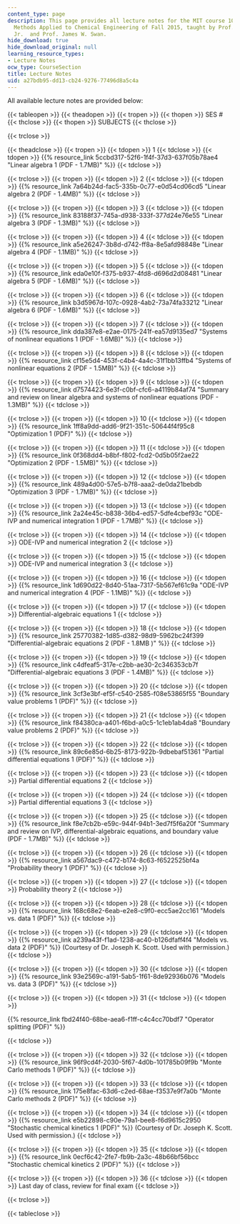 ```yaml
---
content_type: page
description: This page provides all lecture notes for the MIT course 10.34 Numerical
  Methods Applied to Chemical Engineering of Fall 2015, taught by Prof. William Green,
  Jr.  and Prof. James W. Swan.
hide_download: true
hide_download_original: null
learning_resource_types:
- Lecture Notes
ocw_type: CourseSection
title: Lecture Notes
uid: a27bdb95-dd13-cb24-9276-77496d8a5c4a
---
```


All available lecture notes are provided below:

{{< tableopen >}}
{{< theadopen >}}
{{< tropen >}}
{{< thopen >}}
SES #
{{< thclose >}}
{{< thopen >}}
SUBJECTS
{{< thclose >}}

{{< trclose >}}

{{< theadclose >}}
{{< tropen >}}
{{< tdopen >}}
1
{{< tdclose >}}
{{< tdopen >}}
{{% resource_link 5ccbd317-52f6-1f4f-37d3-637f05b78ae4 "Linear algebra 1 (PDF - 1.7MB)" %}}
{{< tdclose >}}

{{< trclose >}}
{{< tropen >}}
{{< tdopen >}}
2
{{< tdclose >}}
{{< tdopen >}}
{{% resource_link 7a64b24d-fac5-335b-0c77-e0d54cd06cd5 "Linear algebra 2 (PDF - 1.4MB)" %}}
{{< tdclose >}}

{{< trclose >}}
{{< tropen >}}
{{< tdopen >}}
3
{{< tdclose >}}
{{< tdopen >}}
{{% resource_link 83188f37-745a-d938-333f-377d24e76e55 "Linear algebra 3 (PDF - 1.3MB)" %}}
{{< tdclose >}}

{{< trclose >}}
{{< tropen >}}
{{< tdopen >}}
4
{{< tdclose >}}
{{< tdopen >}}
{{% resource_link a5e26247-3b8d-d742-ff8a-8e5afd98848e "Linear algebra 4 (PDF - 1.1MB)" %}}
{{< tdclose >}}

{{< trclose >}}
{{< tropen >}}
{{< tdopen >}}
5
{{< tdclose >}}
{{< tdopen >}}
{{% resource_link eda0e10f-f375-b937-4fd8-d696d2d08481 "Linear algebra 5 (PDF - 1.6MB)" %}}
{{< tdclose >}}

{{< trclose >}}
{{< tropen >}}
{{< tdopen >}}
6
{{< tdclose >}}
{{< tdopen >}}
{{% resource_link b3d5967d-107c-0928-4ab2-73a74fa33212 "Linear algebra 6 (PDF - 1.6MB)" %}}
{{< tdclose >}}

{{< trclose >}}
{{< tropen >}}
{{< tdopen >}}
7
{{< tdclose >}}
{{< tdopen >}}
{{% resource_link dda387e8-e2ae-0175-241f-ea57d9135ed7 "Systems of nonlinear equations 1 (PDF - 1.6MB)" %}}
{{< tdclose >}}

{{< trclose >}}
{{< tropen >}}
{{< tdopen >}}
8
{{< tdclose >}}
{{< tdopen >}}
{{% resource_link cf15e5d4-453f-c4b4-4a4c-31f1bb13ffb4 "Systems of nonlinear equations 2 (PDF - 1.5MB)" %}}
{{< tdclose >}}

{{< trclose >}}
{{< tropen >}}
{{< tdopen >}}
9
{{< tdclose >}}
{{< tdopen >}}
{{% resource_link d7574423-6e3f-c0bf-cfc6-a4119b84af74 "Summary and review on linear algebra and systems of nonlinear equations (PDF - 1.3MB)" %}}
{{< tdclose >}}

{{< trclose >}}
{{< tropen >}}
{{< tdopen >}}
10
{{< tdclose >}}
{{< tdopen >}}
{{% resource_link 1ff8a9dd-add6-9f21-351c-50644f4f95c8 "Optimization 1 (PDF)" %}}
{{< tdclose >}}

{{< trclose >}}
{{< tropen >}}
{{< tdopen >}}
11
{{< tdclose >}}
{{< tdopen >}}
{{% resource_link 0f368dd4-b8bf-f802-fcd2-0d5b05f2ae22 "Optimization 2 (PDF - 1.5MB)" %}}
{{< tdclose >}}

{{< trclose >}}
{{< tropen >}}
{{< tdopen >}}
12
{{< tdclose >}}
{{< tdopen >}}
{{% resource_link 489a4d00-57e5-b7f8-aaa2-de0da21bebdb "Optimization 3 (PDF - 1.7MB)" %}}
{{< tdclose >}}

{{< trclose >}}
{{< tropen >}}
{{< tdopen >}}
13
{{< tdclose >}}
{{< tdopen >}}
{{% resource_link 2a24e45c-b838-36b4-ed57-5dfe4cbef93c "ODE-IVP and numerical integration 1 (PDF - 1.7MB)" %}}
{{< tdclose >}}

{{< trclose >}}
{{< tropen >}}
{{< tdopen >}}
14
{{< tdclose >}}
{{< tdopen >}}
ODE-IVP and numerical integration 2
{{< tdclose >}}

{{< trclose >}}
{{< tropen >}}
{{< tdopen >}}
15
{{< tdclose >}}
{{< tdopen >}}
ODE-IVP and numerical integration 3
{{< tdclose >}}

{{< trclose >}}
{{< tropen >}}
{{< tdopen >}}
16
{{< tdclose >}}
{{< tdopen >}}
{{% resource_link 1d690d22-8d40-51aa-7317-5b567ef61c9a "ODE-IVP and numerical integration 4 (PDF - 1.1MB)" %}}
{{< tdclose >}}

{{< trclose >}}
{{< tropen >}}
{{< tdopen >}}
17
{{< tdclose >}}
{{< tdopen >}}
Differential-algebraic equations 1
{{< tdclose >}}

{{< trclose >}}
{{< tropen >}}
{{< tdopen >}}
18
{{< tdclose >}}
{{< tdopen >}}
{{% resource_link 25770382-1d85-d382-98d9-5962bc24f399 "Differential-algebraic equations 2 (PDF - 1.8MB )" %}}
{{< tdclose >}}

{{< trclose >}}
{{< tropen >}}
{{< tdopen >}}
19
{{< tdclose >}}
{{< tdopen >}}
{{% resource_link c4dfeaf5-317e-c2bb-ae30-2c346353cb7f "Differential-algebraic equations 3 (PDF - 1.4MB)" %}}
{{< tdclose >}}

{{< trclose >}}
{{< tropen >}}
{{< tdopen >}}
20
{{< tdclose >}}
{{< tdopen >}}
{{% resource_link 3cf3e3bf-ef5f-c540-2585-f08e53865f55 "Boundary value problems 1 (PDF)" %}}
{{< tdclose >}}

{{< trclose >}}
{{< tropen >}}
{{< tdopen >}}
21
{{< tdclose >}}
{{< tdopen >}}
{{% resource_link f84380ca-a401-f6bd-a0c5-1c1eb1ab4da8 "Boundary value problems 2 (PDF)" %}}
{{< tdclose >}}

{{< trclose >}}
{{< tropen >}}
{{< tdopen >}}
22
{{< tdclose >}}
{{< tdopen >}}
{{% resource_link 89c6e85d-6b25-8173-922b-9dbebaf51361 "Partial differential equations 1 (PDF)" %}}
{{< tdclose >}}

{{< trclose >}}
{{< tropen >}}
{{< tdopen >}}
23
{{< tdclose >}}
{{< tdopen >}}
Partial differential equations 2
{{< tdclose >}}

{{< trclose >}}
{{< tropen >}}
{{< tdopen >}}
24
{{< tdclose >}}
{{< tdopen >}}
Partial differential equations 3
{{< tdclose >}}

{{< trclose >}}
{{< tropen >}}
{{< tdopen >}}
25
{{< tdclose >}}
{{< tdopen >}}
{{% resource_link f8e7cb2b-e59c-944f-94b1-3ed7f5f6a20f "Summary and review on IVP, differential-algebraic equations, and boundary value (PDF - 1.7MB)" %}}
{{< tdclose >}}

{{< trclose >}}
{{< tropen >}}
{{< tdopen >}}
26
{{< tdclose >}}
{{< tdopen >}}
{{% resource_link a567dac9-c472-b174-8c63-f6522525bf4a "Probability theory 1 (PDF)" %}}
{{< tdclose >}}

{{< trclose >}}
{{< tropen >}}
{{< tdopen >}}
27
{{< tdclose >}}
{{< tdopen >}}
Probability theory 2
{{< tdclose >}}

{{< trclose >}}
{{< tropen >}}
{{< tdopen >}}
28
{{< tdclose >}}
{{< tdopen >}}
{{% resource_link 168c68e2-6eab-e2e8-c9f0-ecc5ae2cc161 "Models vs. data 1 (PDF)" %}}
{{< tdclose >}}

{{< trclose >}}
{{< tropen >}}
{{< tdopen >}}
29
{{< tdclose >}}
{{< tdopen >}}
{{% resource_link a239a43f-f1ad-1238-ac40-b126dfaff4f4 "Models vs. data 2 (PDF)" %}} (Courtesy of Dr. Joseph K. Scott. Used with permission.)
{{< tdclose >}}

{{< trclose >}}
{{< tropen >}}
{{< tdopen >}}
30
{{< tdclose >}}
{{< tdopen >}}
{{% resource_link 93e2569c-a191-5ab5-1f61-8de92936b076 "Models vs. data 3 (PDF)" %}}
{{< tdclose >}}

{{< trclose >}}
{{< tropen >}}
{{< tdopen >}}
31
{{< tdclose >}}
{{< tdopen >}}


{{% resource_link fbd24f40-68be-aea6-f1ff-c4c4cc70bdf7 "Operator splitting (PDF)" %}}


{{< tdclose >}}

{{< trclose >}}
{{< tropen >}}
{{< tdopen >}}
32
{{< tdclose >}}
{{< tdopen >}}
{{% resource_link 96f9cd4f-2030-5f67-4d0b-101785b09f9b "Monte Carlo methods 1 (PDF)" %}}
{{< tdclose >}}

{{< trclose >}}
{{< tropen >}}
{{< tdopen >}}
33
{{< tdclose >}}
{{< tdopen >}}
{{% resource_link 175e8fac-63d6-c2ed-68ae-f3537e9f7a0b "Monte Carlo methods 2 (PDF)" %}}
{{< tdclose >}}

{{< trclose >}}
{{< tropen >}}
{{< tdopen >}}
34
{{< tdclose >}}
{{< tdopen >}}
{{% resource_link e5b22898-c90e-79a1-bee8-f6d9615c2950 "Stochastic chemical kinetics 1 (PDF)" %}} (Courtesy of Dr. Joseph K. Scott. Used with permission.)
{{< tdclose >}}

{{< trclose >}}
{{< tropen >}}
{{< tdopen >}}
35
{{< tdclose >}}
{{< tdopen >}}
{{% resource_link 0ecf6c42-2fe7-fb9b-2a3c-48b66bf56bcc "Stochastic chemical kinetics 2 (PDF)" %}}
{{< tdclose >}}

{{< trclose >}}
{{< tropen >}}
{{< tdopen >}}
36
{{< tdclose >}}
{{< tdopen >}}
Last day of class, review for final exam
{{< tdclose >}}

{{< trclose >}}

{{< tableclose >}}